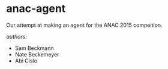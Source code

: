 # anac-agent

Our attempt at making an agent for the ANAC 2015 compeition.

*authors:*

* Sam Beckmann
* Nate Beckemeyer
* Abi Cislo
